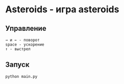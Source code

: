 # Asteroids - игра asteroids
    
## Управление 
    → и ← - поворот 
    space - ускорение
    ↑ - выстрел

## Запуск
    python main.py 
   